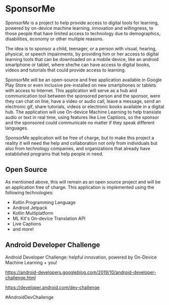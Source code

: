 # SponsorMe

*SponsorMe* is a project to help provide access to digital tools for learning, powered by on-device machine learning, innovation and willingness, to those people that have limited access to technology due to demographics, disabilities, economy or other multiple reasons.

The idea is to sponsor a child, teenager, or a person with visual, hearing, physical, or speech impairments, 
by providing him or her access to digital learning tools that can be downloaded on a mobile device, like an  android smartphone or tablet, where she/he can have access to digital books, videos and tutorials that could provide access to learning. 

SponsorMe will be an open-source and free application available in Google Play Store or even inclusive pre-installed on new smartphones or tablets with access to Internet. This application will serve as a hub and communication tool between the sponsored person and the sponsor, were they can chat on line, have a video or audio call, leave a message, send an electronic gif, share tutorials, videos or electronic books available in a digital hub. The application will use On-device Machine Learning to help translate audio or text in real time, using features like Live Captions, so the sponsor and the sponsored could communicate no matter if they speak different languages.

SponsorMe application will be free of charge, but to make this project a reality it will need the help and collaboration not only from individuals but also from technology companies, and organizations that already have established programs that help people in need.


## Open Source

As mentioned above, this will remain as an open source project and will be an application free of charge. This application is implemented using the following technologies:
* Kotlin Programming Language
* Android Jetpack
* Kotlin Multiplatform
* ML Kit's On-device Translation API 
* Live Captions
* and more!


## Android Developer Challenge

Android Developer Challenge: helpful innovation, powered by On-Device Machine Learning + you!

https://android-developers.googleblog.com/2019/10/android-developer-challenge.html

https://developer.android.com/dev-challenge

#AndroidDevChallenge



